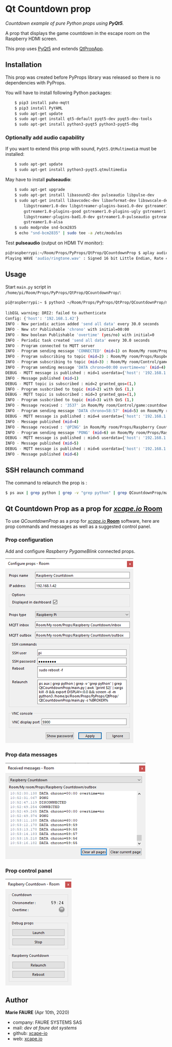﻿# Qt Countdown prop
*Countdown example of pure Python props using **PyQt5**.*

A prop that displays the game countdown in the escape room on the Raspberry HDMI screen.

This prop uses <a href="https://www.learnpyqt.com/" target="_blank">PyQt5</a> and extends <a href="https://github.com/xcape-io/PyProps/blob/master/core/QtPropApp.py" target="_blank">QtPropApp</a>.

## Installation
This prop was created before PyProps library was released so there is no dependencies with PyProps.

You will have to install following Python packages:
```bash
    $ pip3 install paho-mqtt
    $ pip3 install PyYAML
    $ sudo apt-get update
    $ sudo apt-get install qt5-default pyqt5-dev pyqt5-dev-tools
    $ sudo apt-get install python3-pyqt5 python3-pyqt5-dbg
```

### Optionally add audio capability
If you want to extend this prop with sound, `PyQt5.QtMultimedi`a must be installed:

```bash
    $ sudo apt-get update
    $ sudo apt-get install python3-pyqt5.qtmultimedia
```

May have to install **pulseaudio**:

```bash
    $ sudo apt-get upgrade
    $ sudo apt-get install libasound2-dev pulseaudio libpulse-dev
    $ sudo apt-get install libavcodec-dev libavformat-dev libswscale-dev \
        libgstreamer1.0-dev libgstreamer-plugins-base1.0-dev gstreamer1.0-plugins-base \
        gstreamer1.0-plugins-good gstreamer1.0-plugins-ugly gstreamer1.0-plugins-bad \
        libgstreamer-plugins-bad1.0-dev gstreamer1.0-pulseaudio gstreamer1.0-tools \
        gstreamer1.0-alsa
    $ sudo modprobe snd-bcm2835
    $ echo "snd-bcm2835" | sudo tee -a /etc/modules
```

Test  **pulseaudio** (output on HDMI TV monitor):

```bash
pi@raspberrypi:~/Room/Props/PyProps/QtProp/QCountdownProp $ aplay audio/ringtone.wav 
Playing WAVE 'audio/ringtone.wav' : Signed 16 bit Little Endian, Rate 44100 Hz, Stereo
```

## Usage
Start `main.py` script in `/home/pi/Room/Props/PyProps/QtProp/QCountdownProp/`:

```bash
pi@raspberrypi:~ $ python3 ~/Room/Props/PyProps/QtProp/QCountdownProp/main.py -s 192.168.1.42 -d

libEGL warning: DRI2: failed to authenticate
Config: {'host': '192.168.1.42'}
INFO - New periodic action added 'send all data' every 30.0 seconds
INFO - New str Publishable 'chrono' with initial=00:00
INFO - New boolean Publishable 'overtime' (yes/no) with initial=0
INFO - Periodic task created 'send all data' every 30.0 seconds
INFO - Program connected to MQTT server
INFO - Program sending message 'CONNECTED' (mid=1) on Room/My room/Props/Raspberry Countdown/outbox
INFO - Program subscribing to topic (mid=2) : Room/My room/Props/Raspberry Countdown/inbox
INFO - Program subscribing to topic (mid=3) : Room/My room/Control/game:countdown:seconds
INFO - Program sending message 'DATA chrono=00:00 overtime=no' (mid=4) on Room/My room/Props/Raspberry Countdown/outbox
DEBUG - MQTT message is published : mid=1 userdata={'host': '192.168.1.42', 'port': 1883}
INFO - Message published (mid=1)
DEBUG - MQTT topic is subscribed : mid=2 granted_qos=(1,)
INFO - Program susbcribed to topic (mid=2) with QoS (1,)
DEBUG - MQTT topic is subscribed : mid=3 granted_qos=(1,)
INFO - Program susbcribed to topic (mid=3) with QoS (1,)
INFO - Message received : '3537' in Room/My room/Control/game:countdown:seconds
INFO - Program sending message 'DATA chrono=58:57' (mid=5) on Room/My room/Props/Raspberry Countdown/outbox
DEBUG - MQTT message is published : mid=4 userdata={'host': '192.168.1.42', 'port': 1883}
INFO - Message published (mid=4)
INFO - Message received : '@PING' in Room/My room/Props/Raspberry Countdown/inbox
INFO - Program sending message 'PONG' (mid=6) on Room/My room/Props/Raspberry Countdown/outbox
DEBUG - MQTT message is published : mid=5 userdata={'host': '192.168.1.42', 'port': 1883}
INFO - Message published (mid=5)
DEBUG - MQTT message is published : mid=6 userdata={'host': '192.168.1.42', 'port': 1883}
INFO - Message published (mid=6)

```


## SSH relaunch command
The command to relaunch the prop is :

```bash
$ ps aux | grep python | grep -v "grep python" | grep QCountdownProp/main.py | awk '{print $2}' | xargs kill -9 && echo DISPLAY=:0.0 && screen -d -m python3 /home/pi/Room/Props/PyProps/QtProp/QCountdownProp/main.py -s %BROKER%
```

## Qt Countdown Prop as a prop for <a href="https://xcape.io/" target="_blank">*xcape.io* **Room**</a>
To use *QCountdownProp* as a prop for <a href="https://xcape.io/" target="_blank">*xcape.io* **Room**</a> software, here are prop commands and messages as well as a suggested control panel.

### Prop configuration
Add and configure *Raspberry PygameBlink* connected props.

![Prop configuration](props/props-configuration.png)

### Prop data messages

![Outbox messages](props/outbox-messages.png)

### Prop control panel

![Room control panel](props/room-control-panel.png)



## Author

**Marie FAURE** (Apr 10th, 2020)
* company: FAURE SYSTEMS SAS
* mail: *dev at faure dot systems*
* github: <a href="https://github.com/xcape-io?tab=repositories" target="_blank">xcape-io</a>
* web: <a href="https://xcape.io/" target="_blank">xcape.io</a>